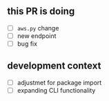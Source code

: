 ## this PR is doing

- [ ] `aws.py` change
- [ ] new endpoint
- [ ] bug fix

## development context

- [ ] adjustmet for package import
- [ ] expanding CLI functionality

<!-- ## Description

Add a more detailed description of the changes if needed.

## Related Issue

If your PR refers to a related issue, link it here.

## Type of Change

Mark with an `x` all the checkboxes that apply (like `[x]`)

- [ ] 📚 Examples / docs / tutorials / dependencies update
- [ ] 🔧 Bug fix (non-breaking change which fixes an issue)
- [ ] 🥂 Improvement (non-breaking change which improves an existing feature)
- [ ] 🚀 New feature (non-breaking change which adds functionality)
- [ ] 💥 Breaking change (fix or feature that would cause existing functionality to change)
- [ ] 🔐 Security fix

## Checklist

Mark with an `x` all the checkboxes that apply (like `[x]`)

- [ ] I've read the [`CODE_OF_CONDUCT.md`](https://github.com/common-sync/common-sync/blob/master/CODE_OF_CONDUCT.md) document.
- [ ] I've read the [`CONTRIBUTING.md`](https://github.com/common-sync/common-sync/blob/master/CONTRIBUTING.md) guide.
- [ ] I've updated the code style using `make codestyle`.
- [ ] I've written tests for all new methods and classes that I created.
- [ ] I've written the docstring in Google format for all the methods and classes that I used.
 -->
